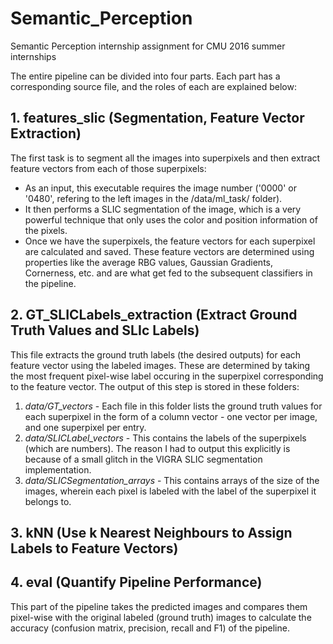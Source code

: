 # Semantic_Perception
Semantic Perception internship assignment for CMU 2016 summer internships





The entire pipeline can be divided into four parts. Each part has a corresponding source file, and the roles of each are explained below:


## 1. features_slic (Segmentation, Feature Vector Extraction)
The first task is to segment all the images into superpixels and then extract feature vectors from each of those superpixels:

* As an input, this executable requires the image number ('0000' or '0480', refering to the left images in the /data/ml_task/ folder).
* It then performs a SLIC segmentation of the image, which is a very powerful technique that only uses the color and position information of the pixels.
* Once we have the superpixels, the feature vectors for each superpixel are calculated and saved. These feature vectors are determined using properties like the average RBG values, Gaussian Gradients, Cornerness, etc. and are what get fed to the subsequent classifiers in the pipeline.


## 2. GT_SLICLabels_extraction (Extract Ground Truth Values and SLIc Labels)
This file extracts the ground truth labels (the desired outputs) for each feature vector using the labeled images. These are determined by taking the most frequent pixel-wise label occuring in the superpixel corresponding to the feature vector. The output of this step is stored in these folders:

  1. *data/GT_vectors* - Each file in this folder lists the ground truth values for each superpixel in the form of a column vector - one vector per image, and one superpixel per entry.
  2. *data/SLICLabel_vectors* - This contains the labels of the superpixels (which are numbers). The reason I had to output this explicitly is because of a small glitch in the VIGRA SLIC segmentation implementation.
  3. *data/SLICSegmentation_arrays* - This contains arrays of the size of the images, wherein each pixel is labeled with the label of the superpixel it belongs to.


## 3. kNN (Use k Nearest Neighbours to Assign Labels to Feature Vectors)


## 4. eval (Quantify Pipeline Performance)
This part of the pipeline takes the predicted images and compares them pixel-wise with the original labeled (ground truth) images to calculate the accuracy (confusion matrix, precision, recall and F1) of the pipeline.
